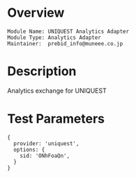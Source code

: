 # Overview

```
Module Name: UNIQUEST Analytics Adapter
Module Type: Analytics Adapter
Maintainer:  prebid_info@muneee.co.jp
```

# Description

Analytics exchange for UNIQUEST

# Test Parameters

```
{
  provider: 'uniquest',
  options: {
    sid: 'ONhFoaQn',
  }
}
```
